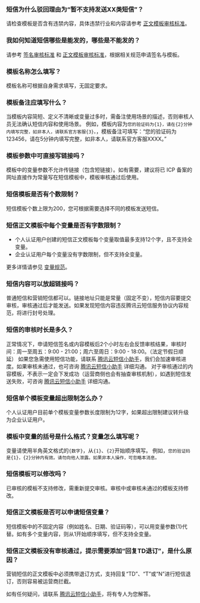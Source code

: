 ### 短信为什么驳回理由为“暂不支持发送XX类短信”？
请检查模板是否含有违禁内容，具体违禁行业和内容请参考 [正文模板审核标准](https://cloud.tencent.com/document/product/382/39023)。

### 我如何知道短信哪些是能发的，哪些是不能发的？

请参考 [签名审核标准](https://cloud.tencent.com/document/product/382/39022) 和 [正文模板审核标准](https://cloud.tencent.com/document/product/382/39023)，根据相关规范申请签名与模板。

### 模板名称怎么填写？
模板名称可根据自身需求填写，无固定要求。

### 模板备注应填写什么？
当模板内容简短、定义不清晰或变量过多时，需备注使用场景的描述，否则审核人员无法确认短信内容和使用场景。
例如，模板内容为`您的验证码为{1}，请在{2}分钟内填写完整，如非本人，请联系官方客服{3}。`，模板备注可填写：“您的验证码为123456，请在5分钟内填写完整，如非本人，请联系官方客服XXXX。”

### 模板参数中可直接写链接吗？
模板中的变量参数不允许传链接（包含短链接）。如有需要，建议将已 ICP 备案的网址直接作为常量写在短信模板中，模板审核通过后使用。

### 短信模板是否有个数限制？[](id:Q6)
短信模板个数上限为200，您可根据需要选择不同的模板发送短信。

### 短信正文模板中每个变量是否有字数限制？
- 个人认证用户创建的短信正文模板每个变量取值最多支持12个字，且不支持全变量。
- 企业认证用户每个变量没有字数限制，但不支持全变量。

更多详情请参见 [变量规范](https://cloud.tencent.com/document/product/382/39023#variable)。

### 短信内容可以放超链接吗？
普通短信和营销短信都可以。链接地址只能是常量（固定不变），短信内容要提交审核，审核通过后才能发送。如果发现短信内容违反腾讯云短信服务协议内容规范，将进行封号处理。


### 短信的审核时长是多久？
正常情况下，申请短信签名或内容模板后2个小时左右会反馈审核结果，审核时间：周一至周五：9:00 - 21:00；周六至周日：9:00 - 18:00。（法定节假日顺延）
如果您急需使用短信功能，请联系 [腾讯云短信小助手](https://tccc.qcloud.com/web/im/index.html#/chat?webAppId=8fa15978f85cb41f7e2ea36920cb3ae1&title=Sms)，我们会加速审核进度。如果审核未通过，也可咨询 [腾讯云短信小助手](https://tccc.qcloud.com/web/im/index.html#/chat?webAppId=8fa15978f85cb41f7e2ea36920cb3ae1&title=Sms) 详细沟通。
对于审核通过的内容模板，不表示一定会下发成功（运营商侧也会有抽查审核机制），如遇到短信发送失败，可咨询 [腾讯云短信小助手](https://tccc.qcloud.com/web/im/index.html#/chat?webAppId=8fa15978f85cb41f7e2ea36920cb3ae1&title=Sms)  详细沟通。

### 短信单个模板变量超出限制怎么办？
个人认证用户目前单个模板变量参数长度限制为12字，如果超出限制建议转升级为企业认证用户。

### 模板中变量的括号是什么格式？变量怎么填写呢？
变量请使用半角英文格式的`{数字}`，从`{1}`、`{2}`开始顺序填写。
例如，`您的验证码是{1}，{2}分钟内有效。请勿向他人泄露。如果非本人操作，可忽略本消息。`

### 短信模板可以修改吗？
已审核的模板不支持修改，需重新提交审核。审核中或审核未通过的模板支持修改。


### 短信正文模板是否可以申请短信变量？
短信模板中的不固定内容（例如姓名、日期、验证码等），可以用变量参数{1}代替。如有多个变量内容，则从1开始顺序填写，但不支持全变量。

### 短信正文模板没有审核通过，提示需要添加“回复TD退订”，是什么原因？
营销短信的正文模板中必须携带退订方式，支持回复“TD”、“T”或“N”进行短信退订，否则容易被运营商拦截。

如有任何疑问，请联系 [腾讯云短信小助手](https://tccc.qcloud.com/web/im/index.html#/chat?webAppId=8fa15978f85cb41f7e2ea36920cb3ae1&title=Sms)，将有专人为您解答。
